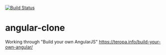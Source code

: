 [![Build Status](https://travis-ci.org/futurus/angular-clone.svg?branch=master)](https://travis-ci.org/futurus/angular-clone)

# angular-clone
Working through "Build your own AngularJS" https://teropa.info/build-your-own-angular/
